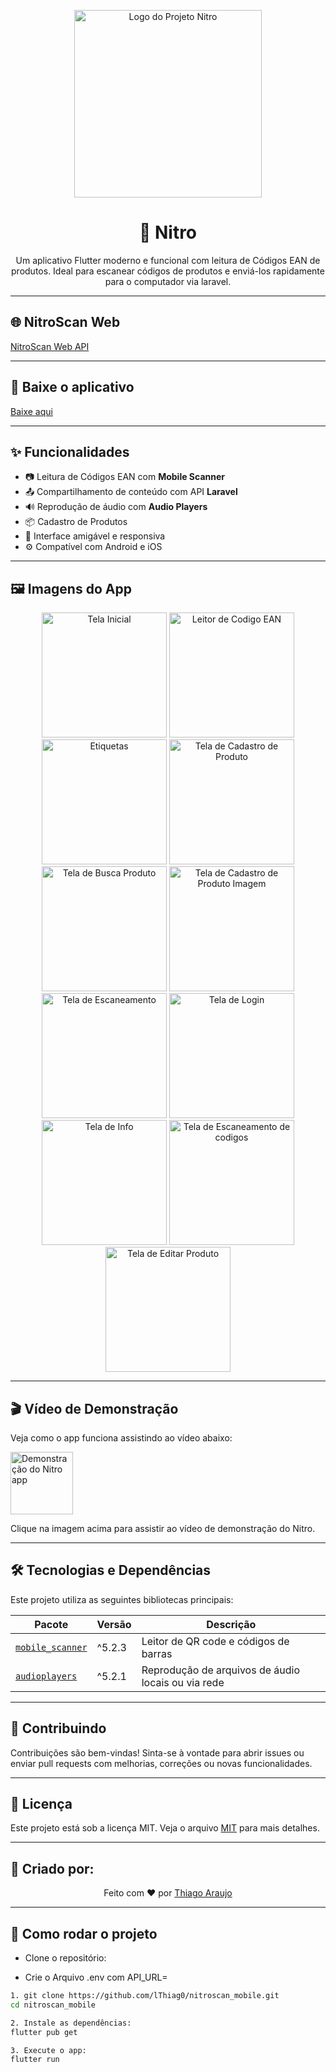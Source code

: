 <p align="center">
  <img src="/assets/image/Nitro.png" alt="Logo do Projeto Nitro" width="300"/>
</p>

<h1 align="center">📱 Nitro</h1>

<p align="center">
  Um aplicativo Flutter moderno e funcional com leitura de Códigos EAN de produtos. Ideal para escanear códigos de produtos e enviá-los rapidamente para o computador via laravel.
</p>

---

## 🌐 NitroScan Web

<a href="https://github.com/lThiag0/nitroScan" alt="NitroScan Web API" target="_blank">NitroScan Web API</a>

---

## 📱 Baixe o aplicativo

<a href="/">Baixe aqui</a>

---

## ✨ Funcionalidades

- 📷 Leitura de Códigos EAN com **Mobile Scanner**
- 📤 Compartilhamento de conteúdo com API **Laravel**
- 🔊 Reprodução de áudio com **Audio Players**
- 📦 Cadastro de Produtos
- 🧭 Interface amigável e responsiva
- ⚙️ Compatível com Android e iOS

---

## 🖼️ Imagens do App

<p align="center">
  <img src="assets/screenshots/Home.jpeg" alt="Tela Inicial" width="200"/>
  <img src="assets/screenshots/escanenadoProdutos.jpeg" alt="Leitor de Codigo EAN" width="200"/>
  <img src="assets/screenshots/cadastraproduto.jpeg" alt="Etiquetas" width="200"/>
  <img src="assets/screenshots/cadastroP.jpeg" alt="Tela de Cadastro de Produto" width="200"/>
  <img src="assets/screenshots/buscaproduto.jpeg" alt="Tela de Busca Produto" width="200"/>
  <img src="assets/screenshots/cadastroImg.jpeg" alt="Tela de Cadastro de Produto Imagem" width="200"/>
  <img src="assets/screenshots/produtoEscaneado.jpeg" alt="Tela de Escaneamento" width="200"/>
  <img src="assets/screenshots/login.jpeg" alt="Tela de Login" width="200"/>
  <img src="assets/screenshots/info.jpeg" alt="Tela de Info" width="200"/>
  <img src="assets/screenshots/produtos.jpeg" alt="Tela de Escaneamento de codigos" width="200"/>
  <img src="assets/screenshots/editarProduto.jpeg" alt="Tela de Editar Produto" width="200"/>
  <br/>
</p>

---

## 🎬 Vídeo de Demonstração

Veja como o app funciona assistindo ao vídeo abaixo:

<a href="\" target="_blank">
  <img src="assets/screenshots/Home.jpeg" alt="Demonstração do Nitro app" width="100"/>
</a>

Clique na imagem acima para assistir ao vídeo de demonstração do Nitro.

---

## 🛠️ Tecnologias e Dependências

Este projeto utiliza as seguintes bibliotecas principais:

| Pacote | Versão | Descrição |
|--------|--------|-----------
| [`mobile_scanner`](https://pub.dev/packages/mobile_scanner) | ^5.2.3 | Leitor de QR code e códigos de barras |
| [`audioplayers`](https://pub.dev/packages/audioplayers) | ^5.2.1 | Reprodução de arquivos de áudio locais ou via rede |

---

## 🤝 Contribuindo
Contribuições são bem-vindas! Sinta-se à vontade para abrir issues ou enviar pull requests com melhorias, correções ou novas funcionalidades.

---

## 📄 Licença
Este projeto está sob a licença MIT. Veja o arquivo [MIT](./LICENSE) para mais detalhes.

---

## 🦸 Criado por:
<p align="center"> Feito com ❤️ por <a href="https://www.linkedin.com/in/thiago-araujo-furtado/">Thiago Araujo</a> </p>

---

## 🚀 Como rodar o projeto

- Clone o repositório:

- Crie o Arquivo .env com API_URL=

```bash
1. git clone https://github.com/lThiag0/nitroscan_mobile.git
cd nitroscan_mobile

2. Instale as dependências:
flutter pub get

3. Execute o app:
flutter run

